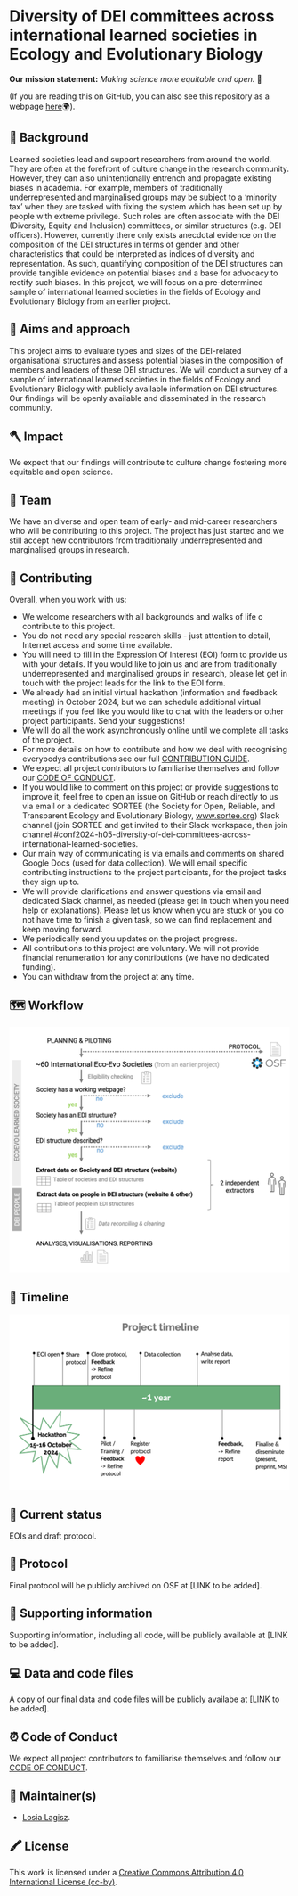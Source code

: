 # Diversity of DEI committees across international learned societies in Ecology and Evolutionary Biology 

**Our mission statement:** *Making science more equitable and open.* 🌟  

  

(If you are reading this on GitHub, you can also see this repository as a webpage [here](https://mlagisz.github.io/survey_EcoEvo_societies_DEI/)🌍).   

## 🔖 Background   
Learned societies lead and support researchers from around the world. They are often at the forefront of culture change in the research community. However, they can also unintentionally entrench and propagate existing biases in academia. For example,  members of traditionally underrepresented and marginalised groups may be subject to a ‘minority tax’ when they are tasked with fixing the system which has been set up by people with extreme privilege. Such roles are often associate with the DEI (Diversity, Equity and Inclusion) committees, or similar structures (e.g. DEI officers). However, currently there only exists anecdotal evidence on the composition of the DEI structures in terms of gender and other characteristics that could be interpreted as indices of diversity and representation. As such, quantifying composition of the DEI structures can provide tangible evidence on potential biases and a base for advocacy to rectify such biases. In this project, we will focus on a pre-determined sample of international learned societies in the fields of Ecology and Evolutionary Biology from an earlier project.  

## 🏹 Aims and approach  
This project aims to evaluate types and sizes of the DEI-related organisational structures and assess potential biases in the composition of members and leaders of these DEI structures. We will conduct a survey of a sample of international learned societies in the fields of Ecology and Evolutionary Biology with publicly available information on DEI structures. Our findings will be openly available and disseminated in the research community.      

## 🪓 Impact  
We expect that our findings will contribute to culture change fostering more equitable and open science.    

## 💎 Team  
We have an diverse and open team of early- and mid-career researchers who will be contributing to this project. The project has just started and we still accept new contributors from traditionally underrepresented and marginalised groups in research.

## 💛 Contributing  
Overall, when you work with us:   
- We welcome researchers with all backgrounds and walks of life o contribute to this project.   
- You do not need any special research skills - just attention to detail, Internet access and some time available.   
- You will need to fill in the Expression Of Interest (EOI) form to provide us with your details. If you would like to join us and are from traditionally underrepresented and marginalised groups in research, please let get in touch with the project leads for the link to the EOI form.   
- We already had an initial virtual hackathon (information and feedback meeting) in October 2024, but we can schedule additional virtual meetings if you feel like you would like to chat with the leaders or other project participants. Send your suggestions!  
- We will do all the work asynchronously online until we complete all tasks of the project.    
- For more details on how to contribute and how we deal with recognising everybodys contributions see our full [CONTRIBUTION GUIDE](/CONTRIBUTING.md).  
- We expect all project contributors to familiarise themselves and follow our [CODE OF CONDUCT](/CODE_OF_CONDUCT.md).   
- If you would like to comment on this project or provide suggestions to improve it, feel free to open an issue on GitHub or reach directly to us via email or a dedicated SORTEE (the Society for Open, Reliable, and Transparent Ecology and Evolutionary Biology, www.sortee.org) Slack channel (join SORTEE and get invited to their Slack workspace, then join channel #conf2024-h05-diversity-of-dei-committees-across-international-learned-societies.
- Our main way of communicating is via emails and comments on shared Google Docs (used for data collection). We will email specific contributing instructions to the project participants, for the project tasks they sign up to.
- We will provide clarifications and answer questions via email and dedicated Slack channel, as needed (please get in touch when you need help or explanations). Please let us know when you are stuck or you do not have time to finish a given task, so we can find replacement and keep moving forward. 
- We periodically send you updates on the project progress. 
- All contributions to this project are voluntary. We will not provide financial renumeration for any contributions (we have no dedicated funding).
- You can withdraw from the project at any time.  

## 🗺 Workflow
![Tentative workflow](EcoEvo_societies_DEI_workflow_v1.png)

## 📅 Timeline
![Tentative timeline](SORTEE2024_project_timeline.png)

## 🚉 Current status    
EOIs and draft protocol.      

## 🚀 Protocol   
Final protocol will be publicly archived on OSF at [LINK to be added].    

## 🚚 Supporting information 
Supporting information, including all code, will be publicly available at [LINK to be added].    

## 💻 Data and code files      
A copy of our final data and code files will be publicly availabe at [LINK to be added].     

## ⏰ Code of Conduct   
We expect all project contributors to familiarise themselves and follow our [CODE OF CONDUCT](/CODE_OF_CONDUCT.md).      

## 🔧 Maintainer(s)
* [Losia Lagisz](https://github.com/mlagisz).   

## 🖍️ License 
This work is licensed under a [Creative Commons Attribution 4.0 International License (cc-by)](/LICENSE.md).   
